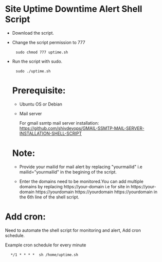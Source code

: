 # Site Uptime Downtime Alert Shell Script

* Download the script.

* Change the script permission to 777
  
  ` ` ` sudo chmod 777 uptime.sh ` ` `

* Run the script with sudo.
    
    ` ` ` sudo ./uptime.sh ` ` `
    
  # Prerequisite:

    * Ubuntu OS or Debian
    * Mail server
       
         For gmail ssmtp mail server installation: https://github.com/shivdevops/GMAIL-SSMTP-MAIL-SERVER-INSTALLATION-SHELL-SCRIPT 
    
    
    # Note:  
    
    * Provide your mailid for mail alert by replacing "yourmailid" i.e mailid="yourmailid" in the begining of the script.
    
    * Enter the domains need to be  monitored.You can add multiple domains by replacing https://your-domain i.e for site in  https://your-domain https://yourdomain https://yourdomain https://yourdomain in the 6th line of the shell script.

# Add cron:

  Need to automate the shell script for monitoring and alert, Add cron schedule.  
   
  Example cron schedule for every minute 
  
 ` ` `  */1 * * * *  sh /home/uptime.sh ` ` `








   
